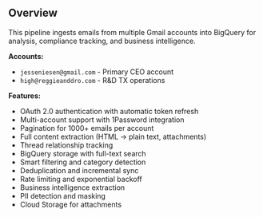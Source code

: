 ## Overview

This pipeline ingests emails from multiple Gmail accounts into BigQuery for analysis, compliance tracking, and business intelligence.

**Accounts:**

- `jesseniesen@gmail.com` - Primary CEO account
- `high@reggieanddro.com` - R&D TX operations

**Features:**

- OAuth 2.0 authentication with automatic token refresh
- Multi-account support with 1Password integration
- Pagination for 1000+ emails per account
- Full content extraction (HTML → plain text, attachments)
- Thread relationship tracking
- BigQuery storage with full-text search
- Smart filtering and category detection
- Deduplication and incremental sync
- Rate limiting and exponential backoff
- Business intelligence extraction
- PII detection and masking
- Cloud Storage for attachments
